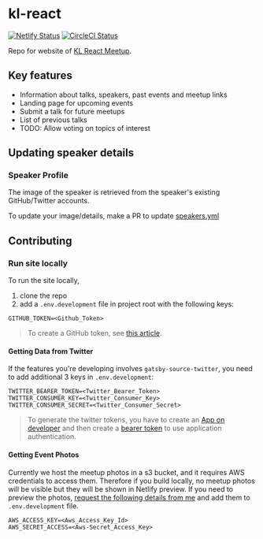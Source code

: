 # kl-react

[![Netlify Status](https://api.netlify.com/api/v1/badges/17874651-226e-4dc5-9af8-a3a6fd62c08b/deploy-status)](https://app.netlify.com/sites/kl-react/deploys) [![CircleCI Status](https://circleci.com/gh/malcolm-kee/kl-react/tree/master.svg?style=svg)](https://circleci.com/gh/malcolm-kee/kl-react/tree/master)

Repo for website of [KL React Meetup][kl-react-meetup].

## Key features

- Information about talks, speakers, past events and meetup links
- Landing page for upcoming events
- Submit a talk for future meetups
- List of previous talks
- TODO: Allow voting on topics of interest

## Updating speaker details

### Speaker Profile

The image of the speaker is retrieved from the speaker's existing GitHub/Twitter accounts.

To update your image/details, make a PR to update [speakers.yml](src/data/speakers.yml)

## Contributing

### Run site locally

To run the site locally,

1. clone the repo
2. add a `.env.development` file in project root with the following keys:

```
GITHUB_TOKEN=<Github_Token>
```

> To create a GitHub token, see [this article][create-github-token].

#### Getting Data from Twitter

If the features you're developing involves `gatsby-source-twitter`, you need to add additional 3 keys in `.env.development`:

```
TWITTER_BEARER_TOKEN=<Twitter_Bearer_Token>
TWITTER_CONSUMER_KEY=<Twitter_Consumer_Key>
TWITTER_CONSUMER_SECRET=<Twitter_Consumer_Secret>
```

> To generate the twitter tokens, you have to create an [App on developer][twitter-app] and then create a [bearer token][twitter-bearer-token] to use application authentication.

#### Getting Event Photos

Currently we host the meetup photos in a s3 bucket, and it requires AWS credentials to access them. Therefore if you build locally, no meetup photos will be visible but they will be shown in Netlify preview. If you need to preview the photos, [request the following details from me](mailto:malcolm.keeweesiong@gmail.com) and add them to `.env.development` file.

```
AWS_ACCESS_KEY=<Aws_Access_Key_Id>
AWS_SECRET_ACCESS=<Aws-Secret_Access_Key>
```

[create-github-token]: https://help.github.com/en/articles/creating-a-personal-access-token-for-the-command-line
[twitter-app]: https://developer.twitter.com/en/apps
[twitter-bearer-token]: https://developer.twitter.com/en/docs/basics/authentication/guides/bearer-tokens.html
[kl-react-meetup]: https://www.meetup.com/kl-react/
